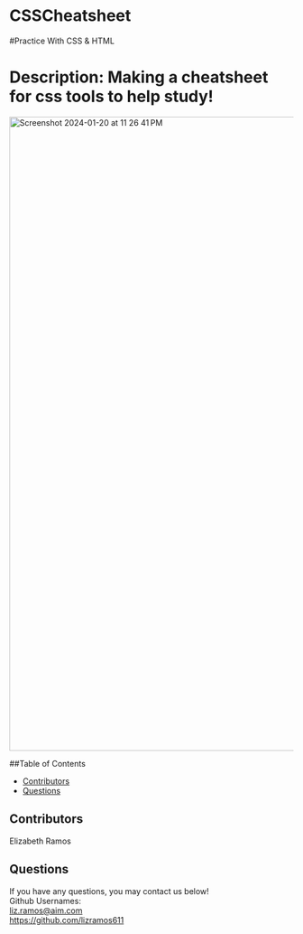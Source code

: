 # CSSCheatsheet

#Practice With CSS & HTML

  # Description: Making a cheatsheet for css tools to help study!
  
<img width="1122" alt="Screenshot 2024-01-20 at 11 26 41 PM" src="https://github.com/lizramos611/CSSCheatsheet/assets/111591265/bff97666-633f-4cd2-9cf1-e23e60af5e37">




  ##Table of Contents

 * [Contributors](#Contributors)
 * [Questions](#questions)




  ## Contributors
 
  Elizabeth Ramos

  ## Questions
  If you have any questions, you may contact us below!
  <br>
Github Usernames:
  <br>
  liz.ramos@aim.com
  <br>
https://github.com/lizramos611
  <br>

